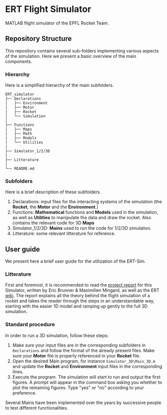 # ERT Flight Simulator
MATLAB flight simulator of the EPFL Rocket Team. 

## Repository Structure
This repository contains several sub-folders implementing various aspects of the simulation. Here we present a basic overview of the main components.

### Hierarchy
Here is a simplified hierarchy of the main subfolders.
```
ERT_simulator 
├── Declarations 
|   ├── Environment
|   ├── Motor
|   ├── Rocket
│   └── Simulation
|
├── Functions
|   ├── Maps
|   ├── Math
|   ├── Models
|   └── Utilities
|
├── Simulator_1/2/3D
|
├── Litterature
|
└── README.md
```

### Subfolders
Here is a brief description of these subfolders.

1. Declarations: input files for the interacting systems of the simulation (the **Rocket**, the **Motor** and the **Environment**.)
2. Functions: **Mathematical** functions and **Models** used in the simulation, as well as **Utilities** to manipulate the data and draw the rocket. Also contains the relevant code for 3D **Maps**
3. Simulator_1/2/3D: **Mains** used to run the code for 1/2/3D simulation.
4. Litterature: some relevant litterature for reference.

## User guide
We present here a brief user guide for the utilization of the ERT-Sim.

### Litterature
First and foremost, it is recommended to read the [project report](Litterature/Copie%20de%20Rapport%20Eric%20Simulation.pdf) for this Simulator, written by Eric Brunner & Maximilien Mingard, as well as the ERT [wiki](https://rocket-team.epfl.ch/). The report explains all the theory behind the flight simulation of a rocket and takes the reader through the steps in an understandable way, starting with the easier 1D model and ramping up gently to the full 3D simulation.

### Standard procedure
In order to run a 3D simulation, follow these steps:
1. Make sure your input files are in the corresponding subfolders in `Declarations` and follow the format of the already present files. Make sure your **Motor** file is properly referenced in your **Rocket** file.
2. Open the desired Main program, for instance `Simulator_3D\Main_3D.m` and update the **Rocket** and **Environment** input files in the corresponding lines.
3. Execute the program. The simulation will start to run and output the first figures. A prompt will appear in the command box asking you whether to plot the remaining figures. Type "yes" or "no" according to your preference.

Several Mains have been implemented over the years by successive people to test different functionalities. 